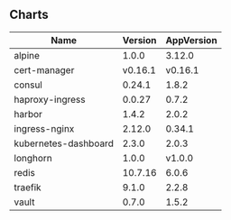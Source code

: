 ## Charts
Name | Version | AppVersion
-----|---------|-----------
alpine | 1.0.0 | 3.12.0
cert-manager | v0.16.1 | v0.16.1
consul | 0.24.1 | 1.8.2
haproxy-ingress | 0.0.27 | 0.7.2
harbor | 1.4.2 | 2.0.2
ingress-nginx | 2.12.0 | 0.34.1
kubernetes-dashboard | 2.3.0 | 2.0.3
longhorn | 1.0.0 | v1.0.0
redis | 10.7.16 | 6.0.6
traefik | 9.1.0 | 2.2.8
vault | 0.7.0 | 1.5.2
